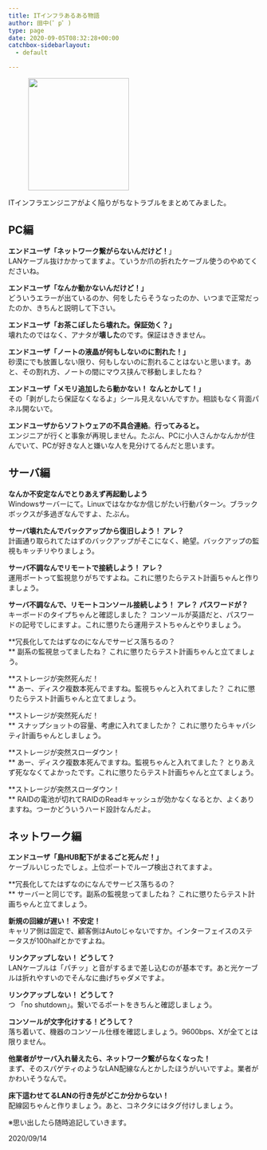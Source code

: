 ```yaml
---
title: ITインフラあるある物語
author: 田中(゜p゜)
type: page
date: 2020-09-05T08:32:28+00:00
catchbox-sidebarlayout:
  - default

---
```

<div class="wp-block-image">
  <figure class="aligncenter size-large is-resized"><img loading="lazy" src="/wp-content/uploads/2020/09/komatta_man2.png" alt="" width="202" height="225" /></figure>
</div>

ITインフラエンジニアがよく陥りがちなトラブルをまとめてみました。

## PC編

**エンドユーザ「ネットワーク繋がらないんだけど！**」  
LANケーブル抜けかかってますよ。ていうか爪の折れたケーブル使うのやめてくださいね。  
  
**エンドユーザ「なんか動かないんだけど！」**  
どういうエラーが出ているのか、何をしたらそうなったのか、いつまで正常だったのか、きちんと説明して下さい。  
  
**エンドユーザ「お茶こぼしたら壊れた。保証効く？」**  
壊れたのではなく、アナタが**壊した**のです。保証はききません。  
  
**エンドユーザ「ノートの液晶が何もしないのに割れた！」**  
砂漠にでも放置しない限り、何もしないのに割れることはないと思います。あと、その割れ方、ノートの間にマウス挟んで移動しましたね？  
  
**エンドユーザ「メモリ追加したら動かない！ なんとかして！」**  
その「剥がしたら保証なくなるよ」シール見えないんですか。相談もなく背面パネル開ないで。  
  
**エンドユーザからソフトウェアの不具合連絡**。**行ってみると。**  
エンジニアが行くと事象が再現しません。たぶん、PCに小人さんかなんかが住んでいて、PCが好きな人と嫌いな人を見分けてるんだと思います。

## サーバ編

**なんか不安定なんでとりあえず再起動しよう**  
Windowsサーバーにて。Linuxではなかなか信じがたい行動パターン。ブラックボックスが多過ぎなんですよ、たぶん。  
  
**サーバ壊れたんでバックアップから復旧しよう！ アレ？**  
計画通り取られてたはずのバックアップがそこになく、絶望。バックアップの監視もキッチリやりましょう。  
  
**サーバ不調なんでリモートで接続しよう！ アレ？**  
運用ポートって監視怠りがちですよね。これに懲りたらテスト計画ちゃんと作りましょう。  
  
**サーバ不調なんで、リモートコンソール接続しよう！ アレ？ パスワードが？**  
キーボードのタイプちゃんと確認しました？ コンソールが英語だと、パスワードの記号でしにますよ。これに懲りたら運用テストちゃんとやりましょう。  
  
**冗長化してたはずなのになんでサービス落ちるの？  
** 副系の監視怠ってましたね？ これに懲りたらテスト計画ちゃんと立てましょう。  
  
**ストレージが突然死んだ！  
** あー、ディスク複数本死んでますね。監視ちゃんと入れてました？ これに懲りたらテスト計画ちゃんと立てましょう。  
  
**ストレージが突然死んだ！  
** スナップショットの容量、考慮に入れてましたか？ これに懲りたらキャパシティ計画ちゃんとしましょう。  
  
**ストレージが突然スローダウン！  
** あー、ディスク複数本死んでますね。監視ちゃんと入れてました？ とりあえず死ななくてよかったです。これに懲りたらテスト計画ちゃんと立てましょう。  
  
**ストレージが突然スローダウン！  
** RAIDの電池が切れてRAIDのReadキャッシュが効かなくなるとか、よくありますね。つーかどういうハード設計なんだよ。

## ネットワーク編

**エンドユーザ「島HUB配下がまるごと死んだ！」**  
ケーブルいじったでしょ。上位ポートでループ検出されてますよ。  
  
**冗長化してたはずなのになんでサービス落ちるの？  
** サーバーと同じです。副系の監視怠ってましたね？ これに懲りたらテスト計画ちゃんと立てましょう。  
  
**新規の回線が遅い！ 不安定！**  
キャリア側は固定で、顧客側はAutoじゃないですか。インターフェイスのステータスが100halfとかですよね。  
  
**リンクアップしない！ どうして？**  
LANケーブルは「パチッ」と音がするまで差し込むのが基本です。あと光ケーブルは折れやすいのでそんなに曲げちゃダメですよ。  
  
**リンクアップしない！ どうして？**  
つ 「no shutdown」。繋いでるポートをきちんと確認しましょう。  
  
**コンソールが文字化けする！どうして？**  
落ち着いて、機器のコンソール仕様を確認しましょう。9600bps、Xが全てとは限りません。  
  
**他業者がサーバ入れ替えたら、ネットワーク繋がらなくなった！**  
まず、そのスパゲティのようなLAN配線なんとかしたほうがいいですよ。業者がかわいそうなんで。  
  
**床下這わせてるLANの行き先がどこか分からない！**  
配線図ちゃんと作りましょう。あと、コネクタにはタグ付けしましょう。  
  
※思い出したら随時追記していきます。

<p class="has-text-align-right">
  2020/09/14
</p>